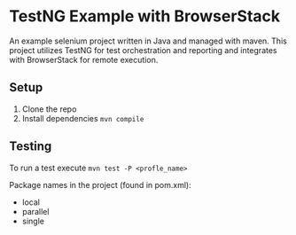 # TestNG Example with BrowserStack

An example selenium project written in Java and managed with maven. This project utilizes TestNG for test orchestration and reporting and integrates with BrowserStack for remote execution.

## Setup

1. Clone the repo
2. Install dependencies `mvn compile`

## Testing

To run a test execute `mvn test -P <profle_name>`

Package names in the project (found in pom.xml):

- local
- parallel
- single
